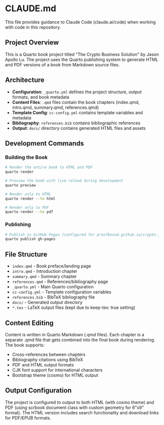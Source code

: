 # CLAUDE.md

This file provides guidance to Claude Code (claude.ai/code) when working with code in this repository.

## Project Overview

This is a Quarto book project titled "The Crypto Business Solution" by Jason Apollo Lu. The project uses the Quarto publishing system to generate HTML and PDF versions of a book from Markdown source files.

## Architecture

- **Configuration**: `_quarto.yml` defines the project structure, output formats, and book metadata
- **Content Files**: `.qmd` files contain the book chapters (index.qmd, intro.qmd, summary.qmd, references.qmd)
- **Template Config**: `cc-config.yml` contains template variables and metadata
- **Bibliography**: `references.bib` contains bibliographic references
- **Output**: `docs/` directory contains generated HTML files and assets

## Development Commands

### Building the Book
```bash
# Render the entire book to HTML and PDF
quarto render

# Preview the book with live reload during development
quarto preview

# Render only to HTML
quarto render --to html

# Render only to PDF
quarto render --to pdf
```

### Publishing
```bash
# Publish to GitHub Pages (configured for proofbound.github.io/crypto-jason/)
quarto publish gh-pages
```

## File Structure

- `index.qmd` - Book preface/landing page
- `intro.qmd` - Introduction chapter
- `summary.qmd` - Summary chapter  
- `references.qmd` - References/bibliography page
- `_quarto.yml` - Main Quarto configuration
- `cc-config.yml` - Template configuration variables
- `references.bib` - BibTeX bibliography file
- `docs/` - Generated output directory
- `*.tex` - LaTeX output files (kept due to keep-tex: true setting)

## Content Editing

Content is written in Quarto Markdown (.qmd files). Each chapter is a separate .qmd file that gets combined into the final book during rendering. The book supports:

- Cross-references between chapters
- Bibliography citations using BibTeX
- PDF and HTML output formats
- CJK font support for international characters
- Bootstrap theme (cosmo) for HTML output

## Output Configuration

The project is configured to output to both HTML (with cosmo theme) and PDF (using scrbook document class with custom geometry for 6"x9" format). The HTML version includes search functionality and download links for PDF/EPUB formats.